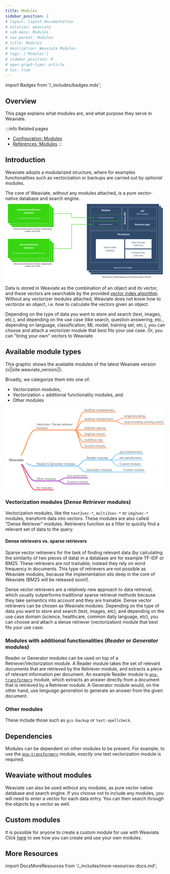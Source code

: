 ```yaml
---
title: Modules
sidebar_position: 2
# layout: layout-documentation
# solution: weaviate
# sub-menu: Modules
# nav-parent: Modules
# title: Modules
# description: Weaviate Modules
# tags: ['Modules']
# sidebar_position: 0
# open-graph-type: article
# toc: true
---
```

import Badges from '/_includes/badges.mdx';

<Badges/>

<!-- :::caution Migrated From:
- Combines theoretical explanations from `Configuration/Modules` + `Modules/Index`. e.g.:
  - `Introduction` is from `Configuration/Modules`
  - `Vectorization modules (Dense Retriever modules)` is from `Modules/Index`
::: -->

## Overview

This page explains what modules are, and what purpose they serve in Weaviate.

:::info Related pages
- [Configuration: Modules](../configuration/modules.md)
- [References: Modules](../modules/index.md)
:::

## Introduction

Weaviate adopts a modularized structure, where for examples functionalities such as vectorization or backups are carried out by *optional* modules.

The core of Weaviate, without any modules attached, is a pure vector-native database and search engine. 
[![Weaviate modules introduction](./img/weaviate-module-diagram.svg "Weaviate Module Diagram")](./img/weaviate-module-diagram.svg)

Data is stored in Weaviate as the combination of an object and its vector, and these vectors are searchable by the provided [vector index algorithm](../concepts/vector-index.md). Without any vectorizer modules attached, Weaviate does not know how to *vectorize* an object, i.e. *how* to calculate the vectors given an object. 

Depending on the type of data you want to store and search (text, images, etc.), and depending on the use case (like search, question answering, etc., depending on language, classification, ML model, training set, etc.), you can choose and attach a vectorizer module that best fits your use case. Or, you can "bring your own" vectors to Weaviate. 

## Available module types

This graphic shows the available modules of the latest Weaviate version (v||site.weaviate_version||). 

Broadly, we categorize them into one of:
- Vectorization modules,
- Vectorization + additional functionality modules, and 
- Other modules

![Weaviate module ecosystem](./img/weaviate-modules.png "Weaviate module ecosystem")

### Vectorization modules (*Dense Retriever* modules)

Vectorization modules, like the `text2vec-*`, `multi2vec-*` or `img2vec-*` modules, transform data into vectors. These modules are also called "Dense Retriever" modules. Retrievers function as a filter to quickly find a relevant set of data to the query.

#### Dense retrievers vs. sparse retrievers
Sparse vector retrievers for the task of finding relevant data (by calculating the similarity of two pieces of data) in a database are for example TF-IDF or BM25. These retrievers are not trainable; instead they rely on word frequency in documents. This type of retrievers are not possible as Weaviate modules, because the implementation sits deep in the core of Weaviate (BM25 will be released soon!).

Dense vector retrievers are a relatively new approach to data retrieval, which usually outperforms traditional sparse retrieval methods because they take semantics into account and they are trainable. Dense vector retrievers can be chosen as Weaviate modules. Depending on the type of data you want to store and search (text, images, etc), and depending on the use case domain (science, healthcare, common daily language, etc), you can choose and attach a dense retriever (vectorization) module that best fits your use case.

### Modules with additional functionalities (*Reader* or *Generator* modules)

Reader or Generator modules can be used on top of a Retriever/Vectorization module. A Reader module takes the set of relevant documents that are retrieved by the Retriever module, and extracts a piece of relevant information per document. An example Reader module is [`qna-transformers`](../modules/reader-generator-modules/qna-transformers.md) module, which extracts an answer directly from a document that is retrieved by a Retriever module. A Generator module would, on the other hand, use *language generation* to generate an answer from the given document. 

### Other modules

These include those such as `gcs-backup` or `text-spellcheck`.

## Dependencies

Modules can be dependent on other modules to be present. For example, to use the [`qna-transformers`](../modules/reader-generator-modules/qna-transformers.md) module, *exactly one* text vectorization module is required.

## Weaviate without modules

Weaviate can also be used without any modules, as pure vector native database and search engine. If you choose not to include any modules, you will need to enter a vector for each data entry. You can then search through the objects by a vector as well. 

## Custom modules

It is possible for anyone to create a custom module for use with Weaviate. Click [here](../modules/other-modules/custom-modules.md) to see how you can create and use your own modules.

## More Resources

import DocsMoreResources from '/_includes/more-resources-docs.md';

<DocsMoreResources />